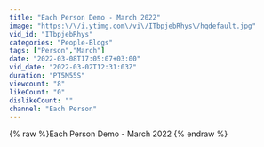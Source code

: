 ```yaml
---
title: "Each Person Demo - March 2022"
image: "https:\/\/i.ytimg.com\/vi\/ITbpjebRhys\/hqdefault.jpg"
vid_id: "ITbpjebRhys"
categories: "People-Blogs"
tags: ["Person","March"]
date: "2022-03-08T17:05:07+03:00"
vid_date: "2022-03-02T12:31:03Z"
duration: "PT5M55S"
viewcount: "8"
likeCount: "0"
dislikeCount: ""
channel: "Each Person"
---
```

{% raw %}Each Person Demo - March 2022 {% endraw %}
